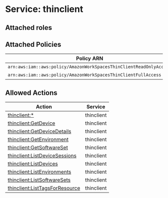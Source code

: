 # Service: thinclient

## Attached roles

## Attached Policies

| Policy ARN | Policy Name |
|------------|-------------|
| `arn:aws:iam::aws:policy/AmazonWorkSpacesThinClientReadOnlyAccess` | [AmazonWorkSpacesThinClientReadOnlyAccess](../policies.md#amazonworkspacesthinclientreadonlyaccess) |
| `arn:aws:iam::aws:policy/AmazonWorkSpacesThinClientFullAccess` | [AmazonWorkSpacesThinClientFullAccess](../policies.md#amazonworkspacesthinclientfullaccess) |

## Allowed Actions

| Action | Service |
|--------|---------|
| [thinclient:*](../actions.md#thinclient:all) | thinclient |
| [thinclient:GetDevice](../actions.md#thinclient:getdevice) | thinclient |
| [thinclient:GetDeviceDetails](../actions.md#thinclient:getdevicedetails) | thinclient |
| [thinclient:GetEnvironment](../actions.md#thinclient:getenvironment) | thinclient |
| [thinclient:GetSoftwareSet](../actions.md#thinclient:getsoftwareset) | thinclient |
| [thinclient:ListDeviceSessions](../actions.md#thinclient:listdevicesessions) | thinclient |
| [thinclient:ListDevices](../actions.md#thinclient:listdevices) | thinclient |
| [thinclient:ListEnvironments](../actions.md#thinclient:listenvironments) | thinclient |
| [thinclient:ListSoftwareSets](../actions.md#thinclient:listsoftwaresets) | thinclient |
| [thinclient:ListTagsForResource](../actions.md#thinclient:listtagsforresource) | thinclient |